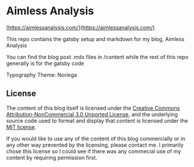 # Aimless Analysis

[https://aimlessanalysis.com/](https://aimlessanalysis.com/)

This repo contains the gatsby setup and markdown for my blog, Aimless Analysis

You can find the blog post .mdx files in /content while the rest of this repo generally is for the gatsby code

Typography Theme: Noriega

## License

The content of this blog itself is licensed under the [Creative Commons Attribution-NonCommercial 3.0 Unported License](https://creativecommons.org/licenses/by-nc/3.0/), and the underlying source code used to format and display that content is licensed under the [MIT license](LICENSE.md).

If you would like to use any of the content of this blog commercially or in any other way prevented by the licensing, please contact me. I primarily chose this license so I could see if there was any commecial use of my content by requiring permission first.
